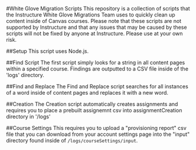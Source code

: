 #White Glove Migration Scripts
This repository is a collection of scripts that the Instructure White Glove 
Migrations Team uses to quickly clean up content inside of Canvas courses.  Please note 
that these scripts are not supported by Instructure and that any issues that may be caused 
by these scripts will not be fixed by anyone at Instructure.  Please use at your own risk.

##Setup
This script uses Node.js.


##Find Script
The first script simply looks for a string in all content pages within a specified course.  Findings are outputted 
to a CSV file inside of the 'logs' directory.

##Find and Replace
The Find and Replace script searches for all instances of a word inside of content pages and replaces it with a new word.

##Creation
The Creation script automatically creates assignments and requires you to place a prebuilt assignemnt csv into assignmentCreation directory in '/logs'

##Course Settings
This requires you to upload a "provisioning report" csv file that you can download from your account settings page into the "input" 
directory found inside of `/logs/courseSettings/input`.
